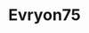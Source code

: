 ---
title: Evryon75
github: https://github.com/Evryon75
mode: dark
transition: 1s
score: 75.1
archetype:
- Project Showcase
- Code
- Little Bit of Everything
- Descriptive
---